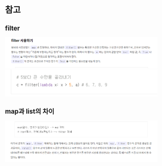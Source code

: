 # 참고
## filter
![filter](images/filter.png)
![filter2](images/filter2.png)

## map과 list의 차이
![map과 list의 차이](images/map과%20list의%20차이.png)